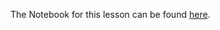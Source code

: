 The Notebook for this lesson can be found [here](https://github.com/rmotr-curriculum/base-python-curriculum/blob/master/unit-17-oop-inheritance/lesson-1-simple-inheritance/Simple%20Inheritance.ipynb).
